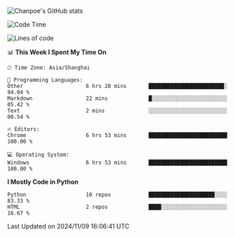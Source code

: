 ![Chanpoe's GitHub stats](https://github-readme-stats.vercel.app/api?username=Chanpoe&show_icons=true&count_private=true&theme=cobalt)

<!--START_SECTION:waka-->
![Code Time](http://img.shields.io/badge/Code%20Time-265%20hrs%2024%20mins-blue)

![Lines of code](https://img.shields.io/badge/From%20Hello%20World%20I%27ve%20Written-1.6%20million%20lines%20of%20code-blue)

📊 **This Week I Spent My Time On** 

```text
🕑︎ Time Zone: Asia/Shanghai

💬 Programming Languages: 
Other                    6 hrs 28 mins       ████████████████████████░   94.04 % 
Markdown                 22 mins             █░░░░░░░░░░░░░░░░░░░░░░░░   05.42 % 
Text                     2 mins              ░░░░░░░░░░░░░░░░░░░░░░░░░   00.54 % 

🔥 Editors: 
Chrome                   6 hrs 53 mins       █████████████████████████   100.00 % 

💻 Operating System: 
Windows                  6 hrs 53 mins       █████████████████████████   100.00 % 
```

**I Mostly Code in Python** 

```text
Python                   10 repos            █████████████████████░░░░   83.33 % 
HTML                     2 repos             ████░░░░░░░░░░░░░░░░░░░░░   16.67 % 
```




 Last Updated on 2024/11/09 16:06:41 UTC
<!--END_SECTION:waka-->
